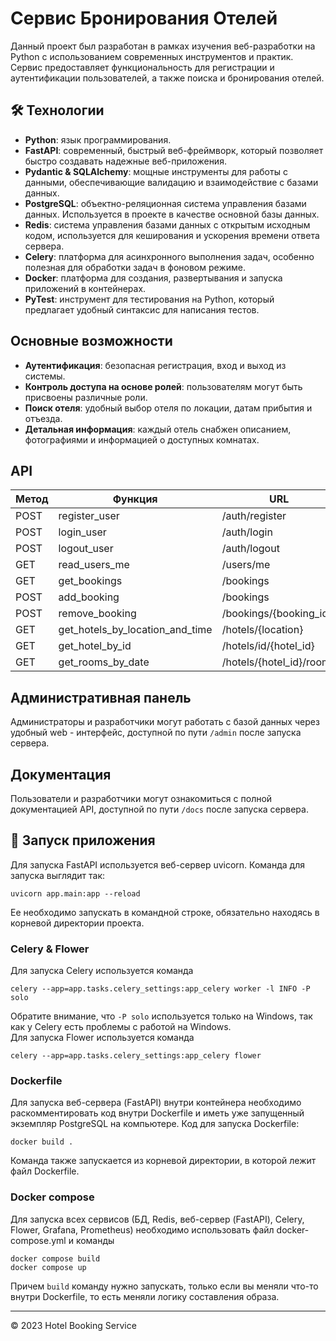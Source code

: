 # Сервис Бронирования Отелей

Данный проект был разработан в рамках изучения веб-разработки на Python с использованием современных
инструментов и практик. Сервис предоставляет функциональность для регистрации и аутентификации пользователей, а также
поиска и бронирования отелей.

## 🛠 Технологии

- **Python**: язык программирования.
- **FastAPI**: современный, быстрый веб-фреймворк, который позволяет быстро создавать надежные веб-приложения.
- **Pydantic & SQLAlchemy**: мощные инструменты для работы с данными, обеспечивающие валидацию и взаимодействие с базами
  данных.
- **PostgreSQL**: объектно-реляционная система управления базами данных. Используется в проекте в качестве основной базы
  данных.
- **Redis**: система управления базами данных с открытым исходным кодом, используется для кеширования и ускорения
  времени ответа сервера.
- **Celery**: платформа для асинхронного выполнения задач, особенно полезная для обработки задач в фоновом режиме.
- **Docker**: платформа для создания, развертывания и запуска приложений в контейнерах.
- **PyTest**: инструмент для тестирования на Python, который предлагает удобный синтаксис для написания тестов.

## Основные возможности

- **Аутентификация**: безопасная регистрация, вход и выход из системы.
- **Контроль доступа на основе ролей**: пользователям могут быть присвоены различные роли.
- **Поиск отеля**: удобный выбор отеля по локации, датам прибытия и отъезда.
- **Детальная информация**: каждый отель снабжен описанием, фотографиями и информацией о доступных комнатах.

## API

| Метод | Функция                         | URL                      |
|-------|---------------------------------|--------------------------|
| POST  | register_user                   | /auth/register           |
| POST  | login_user                      | /auth/login              |
| POST  | logout_user                     | /auth/logout             |
| GET   | read_users_me                   | /users/me                |
| GET   | get_bookings                    | /bookings                |
| POST  | add_booking                     | /bookings                |
| POST  | remove_booking                  | /bookings/{booking_id}   |
| GET   | get_hotels_by_location_and_time | /hotels/{location}       |
| GET   | get_hotel_by_id                 | /hotels/id/{hotel_id}    |
| GET   | get_rooms_by_date               | /hotels/{hotel_id}/rooms |

## Административная панель

Администраторы и разработчики могут работать с
базой данных через удобный web - интерфейс, доступной по пути `/admin` после запуска
сервера.

## Документация

Пользователи и разработчики могут ознакомиться с полной документацией API, доступной по пути `/docs` после запуска
сервера.

## 🚀 Запуск приложения

Для запуска FastAPI используется веб-сервер uvicorn. Команда для запуска выглядит так:

```
uvicorn app.main:app --reload
```  

Ее необходимо запускать в командной строке, обязательно находясь в корневой директории проекта.

### Celery & Flower

Для запуска Celery используется команда

```
celery --app=app.tasks.celery_settings:app_celery worker -l INFO -P solo
```

Обратите внимание, что `-P solo` используется только на Windows, так как у Celery есть проблемы с работой на Windows.  
Для запуска Flower используется команда

```
celery --app=app.tasks.celery_settings:app_celery flower
``` 

### Dockerfile

Для запуска веб-сервера (FastAPI) внутри контейнера необходимо раскомментировать код внутри Dockerfile и иметь уже
запущенный экземпляр PostgreSQL на компьютере.
Код для запуска Dockerfile:

```
docker build .
```  

Команда также запускается из корневой директории, в которой лежит файл Dockerfile.

### Docker compose

Для запуска всех сервисов (БД, Redis, веб-сервер (FastAPI), Celery, Flower, Grafana, Prometheus) необходимо использовать
файл docker-compose.yml и команды

```
docker compose build
docker compose up
```

Причем `build` команду нужно запускать, только если вы меняли что-то внутри Dockerfile, то есть меняли логику
составления образа.

---
&copy; 2023 Hotel Booking Service